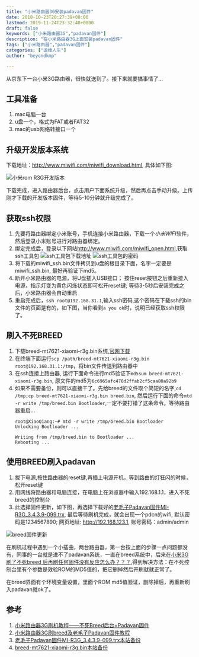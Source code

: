 ```yaml
---
title: "小米路由器3G安装padavan固件"
date: 2018-10-23T20:27:39+08:00
lastmod: 2019-11-24T23:32:48+0800
draft: false
keywords: ["小米路由器3G","padavan固件"]
description: "在小米路由器3G上面安装padavan固件"
tags: ["小米路由器","padavan固件"]
categories: ["运维人生"]
author: "beyondkmp"

---
```


从京东下一台小米3G路由器，很快就送到了。接下来就要搞事情了...

## 工具准备

1. mac电脑一台
2. u盘一个，格式为FAT或者FAT32
3. mac的usb网络转接口一个

<!--more-->

## 升级开发版本系统

下载地址：<http://www.miwifi.com/miwifi_download.html>, 具体如下图:

![小米rom R3G开发版本](/imgs/rom_r3g_dev.png)

下载完成，进入路由器后台，点击用户下面系统升级，然后再点击手动升级。上传刚才下载的开发版本固件，等待5-10分钟就升级完成了。

## 获取ssh权限

1. 先要将路由器绑定小米账号，手机连接小米路由器，下载一个*小米WIFI*软件，然后登录小米账号进行对路由器绑定。
2. 绑定完成后，登录以下网站<http://www.miwifi.com/miwifi_open.html>,获取ssh工具包
    ![ssh工具包下载地址](/imgs/ssh_xiaomi.png)
    ![ssh工具包的密码](/imgs/ssh_pass_xiaomi.png)
3. 将下载的miwifi_ssh.bin文件拷贝到u盘的根目录下面，名字一定要是miwifi_ssh.bin, 最好再验证下md5。
4. 断开小米路由器的电源，将U盘插入USB接口； 按住reset按钮之后重新接入电源，指示灯变为黄色闪烁状态即可松开reset键; 等待3-5秒后安装完成之后，小米路由器会自动重启
5. 重启完成后，`ssh root@192.168.31.1`,输入ssh密码,这个密码在下载ssh的bin文件的页面是有的，如下图，当你看到`a you ok`时，说明已经获取ssh权限了。

## 刷入不死BREED

1. 下载breed-mt7621-xiaomi-r3g.bin系统,[官网下载](https://breed.hackpascal.net/)
2. 在终端下面运行`scp /path/breed-mt7621-xiaomi-r3g.bin root@192.168.31.1:/tmp`，将bin文件传送到路由器中
3. 在ssh连接上路由器, 运行下面命令进行md5验证下`md5sum breed-mt7621-xiaomi-r3g.bin`, 原文件的md5为`6c6965afc478d2ffab2cf5caa80a92b9`
4. 如果不需要备份，则可以直接干了。先给breed的文件取个简短的名字,`cd /tmp;cp breed-mt7621-xiaomi-r3g.bin breed.bin`, 然后运行下面的命令`mtd -r write /tmp/breed.bin Bootloader`,一定不要打错了这条命令。等待路由器重启...
    ```
    root@XiaoQiang:~# mtd -r write /tmp/breed.bin Bootloader
    Unlocking Bootloader ...

    Writing from /tmp/breed.bin to Bootloader ...
    Rebooting ...
    ```

## 使用BREED刷入padavan

1. 拔下电源,按住路由器的reset键,再插上电源开机，等到路由的灯狂闪的时候，松开reset键
2. 用网线将路由器和电脑连接，在电脑上在浏览器中输入192.168.1.1，进入不死breed的控制台
3. 此选择固件更新，如下图，再选择下载好的[老毛子Padavan固件MI-R3G_3.4.3.9-099.trx](http://opt.cn2qq.com/padavan/MI-R3G_3.4.3.9-099.trx), 最后等待刷机完成，就会出现一个pdcn的wifi, 默认密码是1234567890; 网页地址: <http://192.168.123.1>, 账号密码：admin/admin

![breed固件更新](/imgs/breed.png)

在刷机过程中遇到一个小插曲，两台路由器，第一台按上面的步骤一点问题都没有，同事的一台就是进不了padavan系统，一直在breed系统中，后来在[小米3G刷了不死breed 后再刷任何固件没有反应怎么办？？？](http://www.miui.com/thread-12895070-3-1.html),得到解决方法：在不死控制台里有个参数是效验ROM的MD5值的，把它删掉然后开刷就就正常了。

在breed界面有个环境变量设置，里面个ROM md5值验证，删除掉后，再重新刷入padavan就ok了。

## 参考
1. [小米路由器3G刷机教程——不死Breed后台+Padavan固件](https://www.bilibili.com/read/cv802996/)
2. [小米路由器3G刷breed及老毛子Padavan固件教程](http://www.right.com.cn/forum/thread-257423-1-1.html)
3. [老毛子Padavan固件MI-R3G_3.4.3.9-099.trx本站备份](/files/MI-R3G_3.4.3.9-099.trx)
4. [breed-mt7621-xiaomi-r3g.bin本站备份](/files/breed-mt7621-xiaomi-r3g.bin)

